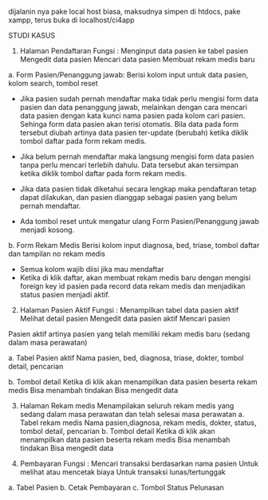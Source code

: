 dijalanin nya pake local host biasa, maksudnya simpen di htdocs, pake xampp, terus buka di localhost/ci4app

STUDI KASUS
1.	Halaman Pendaftaran 
Fungsi : Menginput data pasien ke tabel pasien
	Mengedit data pasien
	Mencari data pasien
	Membuat rekam medis baru
	 
	
a.	Form Pasien/Penanggung jawab:
Berisi kolom input untuk data pasien, kolom search, tombol reset 

-	Jika pasien sudah pernah mendaftar maka tidak perlu mengisi form data pasien dan data penanggung jawab, 
melainkan dengan cara mencari data pasien dengan kata kunci nama pasien pada kolom cari pasien. 
Sehinga form data pasien akan terisi otomatis. 
Bila data pada form tersebut diubah artinya data pasien ter-update (berubah) ketika diklik tombol daftar pada form rekam medis.

-	Jika belum pernah mendaftar maka langsung mengisi form data pasien tanpa perlu mencari terlebih dahulu. 
Data tersebut akan tersimpan ketika diklik tombol daftar pada form rekam medis.

-	Jika data pasien tidak diketahui  secara lengkap maka pendaftaran tetap dapat dilakukan, dan pasien dianggap sebagai pasien yang belum pernah mendaftar.

-	Ada tombol reset untuk mengatur ulang  Form Pasien/Penanggung jawab menjadi kosong.

b.	 Form Rekam Medis
Berisi kolom input diagnosa, bed, triase, tombol daftar dan tampilan no rekam medis

-	Semua kolom wajib diisi jika mau mendaftar
-	Ketika di klik daftar, akan membuat rekam medis baru dengan mengisi foreign key id pasien pada record data rekam medis dan menjadikan status pasien menjadi aktif.

2.	Halaman Pasien Aktif
Fungsi : Menampilkan tabel data pasien aktif
	Melihat detail pasien
	Mengedit data pasien aktif
	Mencari pasien

Pasien aktif artinya pasien yang telah memiliki rekam medis baru (sedang dalam masa perawatan)

a.	Tabel Pasien aktif
Nama pasien, bed, diagnosa, triase,  dokter, tombol detail, pencarian

b.	Tombol detail
Ketika di klik akan menampilkan data pasien beserta rekam medis
Bisa menambah tindakan
Bisa mengedit data


3.	Halaman Rekam medis
Menampilakan seluruh rekam medis yang sedang dalam masa perawatan dan telah selesai masa perawatan
a.	Tabel rekam medis 
Nama pasien,diagnosa, rekam medis,  dokter, status,  tombol detail, pencarian
b.	Tombol detail
Ketika di klik akan menampilkan data pasien beserta rekam medis
Bisa menambah tindakan
Bisa mengedit data

4.	Pembayaran
Fungsi : Mencari transaksi berdasarkan nama pasien
	Untuk melihat atau mencetak biaya
	Untuk transaksi lunas/tertunggak

a.	Tabel Pasien
b.	Cetak Pembayaran
c.	Tombol Status Pelunasan

